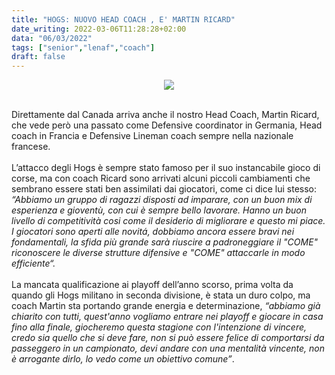 ```yaml
---
title: "HOGS: NUOVO HEAD COACH , E' MARTIN RICARD"
date_writing: 2022-03-06T11:28:28+02:00
data: "06/03/2022"
tags: ["senior","lenaf","coach"]
draft: false
---
```


<center>
<img class="articolo" src="../img/2022/intervista_coach_martin.jpg">
</center>
<br />

Direttamente dal Canada arriva anche il nostro Head Coach, Martin Ricard, che vede però una passato come Defensive coordinator in Germania, Head coach in Francia e Defensive Lineman coach sempre nella nazionale francese.  
⁣⁣⁣⁣  
L’attacco degli Hogs è sempre stato famoso per il suo instancabile gioco di corse, ma con coach Ricard sono arrivati alcuni piccoli cambiamenti che sembrano essere stati ben assimilati dai giocatori, come ci dice lui stesso: *“Abbiamo un gruppo di ragazzi disposti ad imparare, con un buon mix di esperienza e gioventù, con cui è sempre bello lavorare. Hanno un buon livello di competitività cosi come il desiderio di migliorare e questo mi piace. I giocatori sono aperti alle novitá, dobbiamo ancora essere bravi nei fondamentali, la sfida più grande sarà riuscire a padroneggiare il "COME" riconoscere le diverse strutture difensive e "COME" attaccarle in modo efficiente“.*  
⁣⁣⁣⁣  
La mancata qualificazione ai playoff dell’anno scorso, prima volta da quando gli Hogs militano in seconda divisione, è stata un duro colpo, ma coach Martin sta portando grande energia e determinazione, *“abbiamo già chiarito con tutti, quest'anno vogliamo entrare nei playoff e giocare in casa fino alla finale, giocheremo questa stagione con l'intenzione di vincere, credo sia quello che si deve fare,  non si può essere felice di comportarsi da passeggero in un campionato, devi andare con una mentalità vincente, non è arrogante dirlo, lo vedo come un obiettivo comune”*.⁣⁣⁣⁣